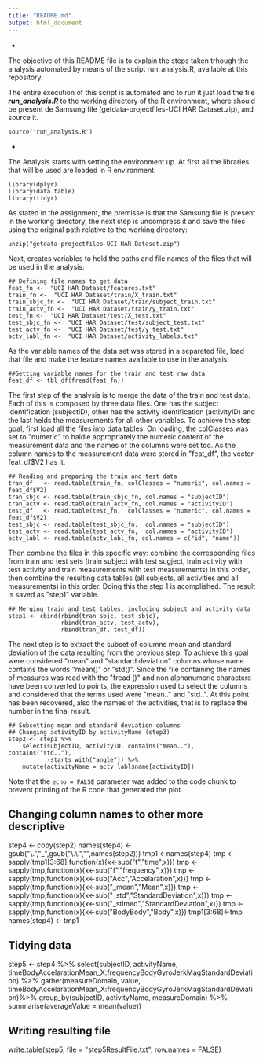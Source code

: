 ```yaml
---
title: "README.md"
output: html_document
---
```

-

The objective of this README file is to explain the steps taken trhough the analysis automated by means of the script run_analysis.R, available at this repository.

The entire execution of this script is automated and to run it just load the file ***run_analysis.R*** to the working directory of the R environment, where should be present de Samsung file (getdata-projectfiles-UCI HAR Dataset.zip), and source it.
```{r}
source('run_analysis.R')
```

-
The Analysis starts with setting the environment up. At first all the libraries that will be used are loaded in R environment.
```{r}
library(dplyr)
library(data.table)
library(tidyr)
```

As stated in the assignment, the premisse is that the Samsung file is present in the working directory, the next step is uncompress it and save the files using the original path relative to the working directory:
```{r}
unzip("getdata-projectfiles-UCI HAR Dataset.zip")
```

Next, creates variables to hold the paths and file names of the files that will be used in the analysis:
```{r}
## Defining file names to get data
feat_fn <-  "UCI HAR Dataset/features.txt"
train_fn <-  "UCI HAR Dataset/train/X_train.txt"
train_sbjc_fn <-  "UCI HAR Dataset/train/subject_train.txt"
train_actv_fn <-  "UCI HAR Dataset/train/y_train.txt"
test_fn <-  "UCI HAR Dataset/test/X_test.txt"
test_sbjc_fn <-  "UCI HAR Dataset/test/subject_test.txt"
test_actv_fn <-  "UCI HAR Dataset/test/y_test.txt"
actv_labl_fn <-  "UCI HAR Dataset/activity_labels.txt"
```

As the variable names of the data set was stored in a separeted file, load that file and make the feature names available to use in the analysis:
```{r}
##Getting variable names for the train and test raw data
feat_df <- tbl_df(fread(feat_fn))
```
The first step of the analysis is to merge the data of the train and test data. Each of this is composed by three data files. One has the subject identification (subjectID), other has the activity identification (activityID) and the last helds the measurements for all other variables. 
To achieve the step goal, first load all the files into data tables. On loading, the colClasses was set to "numeric" to haldle appropriately the numeric content of the measurement data and the names of the columns were set too. As the column names to the measurement data were stored in "feat_df", the vector feat_df$V2 has it.
```{r}
## Reading and preparing the train and test data
tran_df   <- read.table(train_fn, colClasses = "numeric", col.names = feat_df$V2)
tran_sbjc <- read.table(train_sbjc_fn, col.names = "subjectID")
tran_actv <- read.table(train_actv_fn, col.names = "activityID")
test_df   <- read.table(test_fn,  colClasses = "numeric", col.names = feat_df$V2)
test_sbjc <- read.table(test_sbjc_fn,  col.names = "subjectID")
test_actv <- read.table(test_actv_fn,  col.names = "activityID")
actv_labl <- read.table(actv_labl_fn, col.names = c("id", "name"))
```
Then combine the files in this specific way: 
combine the corresponding files from train and test sets (train subject with test sugject, train activity with test activity and train measurements with test measurements) in this order, then combine the resulting data tables (all subjects, all activities and all measurements) in this order.
Doing this the step 1 is acomplished. The result is saved as "step1" variable.
```{r}
## Merging train and test tables, including subject and activity data
step1 <- cbind(rbind(tran_sbjc, test_sbjc),
               rbind(tran_actv, test_actv),
               rbind(tran_df, test_df))
```

The next step is to extract the subset of columns mean and standard deviation of the data resulting from the previous step.
To achieve this goal were considered "mean" and "standard deviation" columns whose name contains the words "mean()" or "std()".
Since the file containing the names of measures was read with the "fread ()" and non alphanumeric characters have been converted to points, the expression used to select the columns and considered that the terms used were "mean.." and "std..".
At this point has been recovered, also the names of the activities, that is to replace the number in the final result.
```{r}
## Subsetting mean and standard deviation columns
## Changing activityID by activityName (step3)
step2 <- step1 %>%
    select(subjectID, activityID, contains("mean.."), contains("std.."),
           -starts_with("angle")) %>%
    mutate(activityName = actv_labl$name[activityID])
```

Note that the `echo = FALSE` parameter was added to the code chunk to prevent printing of the R code that generated the plot.

## Changing column names to other more descriptive
step4 <- copy(step2)
names(step4) <- gsub("\\.","_",gsub("\\.\\.","",names(step2)))
tmp1 <-names(step4)
tmp <- sapply(tmp1[3:68],function(x){x<-sub("t","time",x)})
tmp <- sapply(tmp,function(x){x<-sub("f","frequency",x)})
tmp <- sapply(tmp,function(x){x<-sub("Acc","Accelaration",x)})
tmp <- sapply(tmp,function(x){x<-sub("_mean","Mean",x)})
tmp <- sapply(tmp,function(x){x<-sub("_std","StandardDeviation",x)})
tmp <- sapply(tmp,function(x){x<-sub("_stimed","StandardDeviation",x)})
tmp <- sapply(tmp,function(x){x<-sub("BodyBody","Body",x)})
tmp1[3:68]<-tmp
names(step4) <- tmp1

## Tidying data
step5 <- step4 %>%
  select(subjectID, activityName,
         timeBodyAccelarationMean_X:frequencyBodyGyroJerkMagStandardDeviation) %>%
  gather(measureDomain, value,
         timeBodyAccelarationMean_X:frequencyBodyGyroJerkMagStandardDeviation)%>%
  group_by(subjectID, activityName, measureDomain) %>%
  summarise(averageValue = mean(value))

## Writing resulting file
write.table(step5, file = "step5ResultFile.txt", row.names = FALSE)
